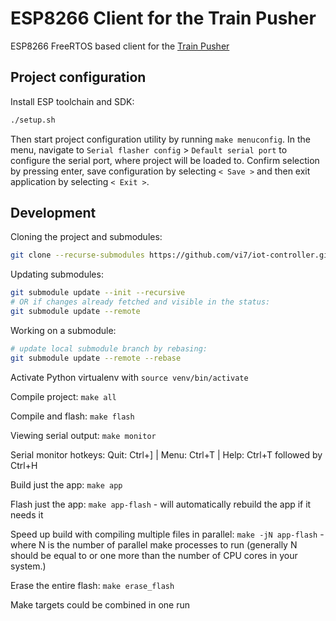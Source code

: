 ESP8266 Client for the Train Pusher
===================================

ESP8266 FreeRTOS based client for the [Train Pusher](https://github.com/vi7/train-pusher)

Project configuration
---------------------

Install ESP toolchain and SDK:
```bash
./setup.sh
```

Then start project configuration utility by running `make menuconfig`. In the menu, navigate to `Serial flasher config` > `Default serial port` to configure the serial port, where project will be loaded to. Confirm selection by pressing enter, save configuration by selecting `< Save >` and then exit application by selecting `< Exit >`.


Development
-----------

Cloning the project and submodules:
```bash
git clone --recurse-submodules https://github.com/vi7/iot-controller.git
```

Updating submodules:
```bash
git submodule update --init --recursive
# OR if changes already fetched and visible in the status:
git submodule update --remote
```

Working on a submodule:
```bash
# update local submodule branch by rebasing:
git submodule update --remote --rebase
```

Activate Python virtualenv with `source venv/bin/activate`

Compile project: `make all`

Compile and flash: `make flash`

Viewing serial output: `make monitor`

Serial monitor hotkeys: Quit: Ctrl+] | Menu: Ctrl+T | Help: Ctrl+T followed by Ctrl+H

Build just the app: `make app`

Flash just the app: `make app-flash` - will automatically rebuild the app if it needs it

Speed up build with compiling multiple files in parallel: `make -jN app-flash` - where N is the number of parallel make processes to run (generally N should be equal to or one more than the number of CPU cores in your system.)

Erase the entire flash: `make erase_flash`

Make targets could be combined in one run
